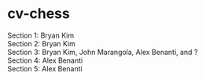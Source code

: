 # cv-chess
Section 1: Bryan Kim <br />
Section 2: Bryan Kim <br />
Section 3: Bryan Kim, John Marangola, Alex Benanti, and ? <br />
Section 4: Alex Benanti <br />
Section 5: Alex Benanti <br />
